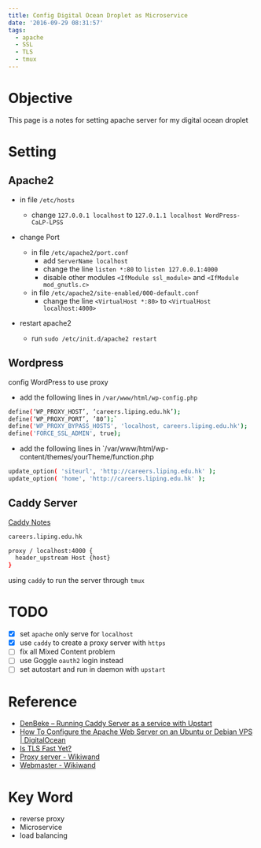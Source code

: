 ```yaml
---
title: Config Digital Ocean Droplet as Microservice
date: '2016-09-29 08:31:57'
tags:
  - apache
  - SSL
  - TLS
  - tmux
---
```


# Objective

This page is a notes for setting apache server for my digital ocean droplet

# Setting

## Apache2

- in file `/etc/hosts`
  - change `127.0.0.1 localhost` to `127.0.1.1 localhost WordPress-CaLP-LPSS`

- change Port
  - in file `/etc/apache2/port.conf`
    - add `ServerName localhost`
    - change the line `listen *:80` to `listen 127.0.0.1:4000`
    - disable other modules `<IfModule ssl_module>` and `<IfModule mod_gnutls.c>`
  - in file `/etc/apache2/site-enabled/000-default.conf`
    - change the line `<VirtualHost *:80>` to `<VirtualHost localhost:4000>`

- restart apache2
  - run `sudo /etc/init.d/apache2 restart`

## Wordpress

config WordPress to use proxy

- add the following lines in `/var/www/html/wp-config.php`

```sh
define(‘WP_PROXY_HOST’, ‘careers.liping.edu.hk’);
define(‘WP_PROXY_PORT’, ’80’);`
define('WP_PROXY_BYPASS_HOSTS', 'localhost, careers.liping.edu.hk');
define('FORCE_SSL_ADMIN', true);
```

- add the following lines in `/var/www/html/wp-content/themes/yourTheme/function.php

```sh
update_option( 'siteurl', 'http://careers.liping.edu.hk' );
update_option( 'home', 'http://careers.liping.edu.hk' );
```

## Caddy Server

[Caddy Notes](quiver-note-url/0A359168-5F3B-43C3-903B-3049F7446AD2)

```sh
careers.liping.edu.hk

proxy / localhost:4000 {
  header_upstream Host {host}
}
```

using `caddy` to run the server through `tmux`

# TODO

- [x] set `apache` only serve for `localhost`
- [x] use `caddy` to create a proxy server with `https`
- [ ] fix all Mixed Content problem
- [ ] use Goggle `oauth2` login instead
- [ ] set autostart and run in daemon with `upstart`

# Reference

- [DenBeke – Running Caddy Server as a service with Upstart][1]
- [How To Configure the Apache Web Server on an Ubuntu or Debian VPS | DigitalOcean][2]
- [Is TLS Fast Yet?][3]
- [Proxy server - Wikiwand][4]
- [Webmaster - Wikiwand][5]

# Key Word

- reverse proxy
- Microservice
- load balancing


[1]: https://denbeke.be/blog/servers/running-caddy-server-as-a-service/
[2]: https://www.digitalocean.com/community/tutorials/how-to-configure-the-apache-web-server-on-an-ubuntu-or-debian-vps
[3]: https://istlsfastyet.com/
[4]: https://www.wikiwand.com/en/Proxy_server#/Web_proxy_servers
[5]: https://www.wikiwand.com/en/Webmaster
